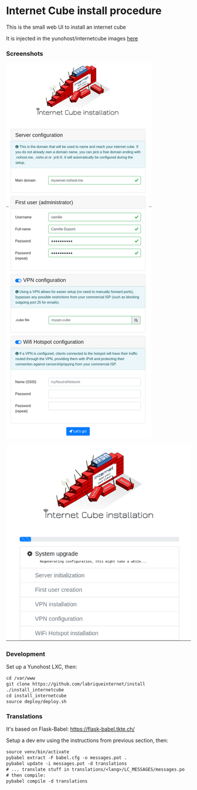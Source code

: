 # Internet Cube install procedure

This is the small web UI to install an internet cube

It is injected in the yunohost/internetcube images [here](https://github.com/YunoHost/arm-images/blob/yunohost/userpatches/customize-image.sh)

### Screenshots

![](./doc/install1.png)

![](./doc/install2.png)

### Development

Set up a Yunohost LXC, then:

```
cd /var/www
git clone https://github.com/labriqueinternet/install ./install_internetcube
cd install_internetcube
source deploy/deploy.sh
```

### Translations

It's based on Flask-Babel: https://flask-babel.tkte.ch/

Setup a dev env using the instructions from previous section, then:

```
source venv/bin/activate
pybabel extract -F babel.cfg -o messages.pot .
pybabel update -i messages.pot -d translations
# ... translate stuff in translations/<lang>/LC_MESSAGES/messages.po
# then compile:
pybabel compile -d translations
```
